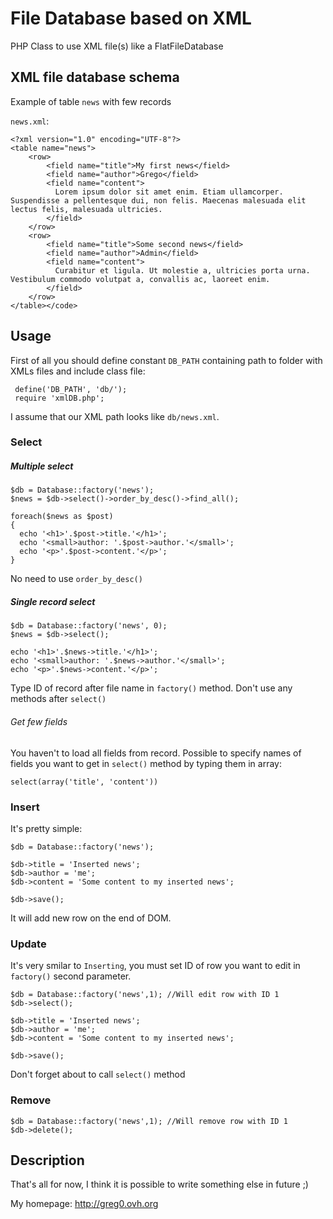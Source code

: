 File Database based on XML 
=============

PHP Class to use XML file(s) like a FlatFileDatabase


XML file database schema
-------

Example of table `news` with few records

`news.xml`:

    <?xml version="1.0" encoding="UTF-8"?>
    <table name="news">
        <row>
            <field name="title">My first news</field>
            <field name="author">Grego</field>
            <field name="content">
              Lorem ipsum dolor sit amet enim. Etiam ullamcorper. Suspendisse a pellentesque dui, non felis. Maecenas malesuada elit lectus felis, malesuada ultricies. 
            </field>
        </row>
        <row>
            <field name="title">Some second news</field>
            <field name="author">Admin</field>
            <field name="content">
              Curabitur et ligula. Ut molestie a, ultricies porta urna. Vestibulum commodo volutpat a, convallis ac, laoreet enim.
            </field>
        </row>
    </table></code>


Usage
------

First of all you should define constant `DB_PATH` containing path to folder with XMLs files and include class file:

     define('DB_PATH', 'db/');
     require 'xmlDB.php';

I assume that our XML path looks like `db/news.xml`.

### Select

##### Multiple select

    $db = Database::factory('news');
    $news = $db->select()->order_by_desc()->find_all();
    
    foreach($news as $post)
    {
      echo '<h1>'.$post->title.'</h1>';
      echo '<small>author: '.$post->author.'</small>';
      echo '<p>'.$post->content.'</p>';
    }
No need to use `order_by_desc()`

##### Single record select

    $db = Database::factory('news', 0);
    $news = $db->select();

    echo '<h1>'.$news->title.'</h1>';
    echo '<small>author: '.$news->author.'</small>';
    echo '<p>'.$news->content.'</p>';
Type ID of record after file name in `factory()` method.
Don't use any methods after `select()`

###### Get few fields

You haven't to load all fields from record. Possible to specify names of fields you want to get in `select()` method by typing them in array:

    select(array('title', 'content'))

### Insert

It's pretty simple:

    $db = Database::factory('news');
    
    $db->title = 'Inserted news';
    $db->author = 'me';
    $db->content = 'Some content to my inserted news';

    $db->save();
It will add new row on the end of DOM.

### Update

It's very smilar to `Inserting`, you must set ID of row you want to edit in `factory()` second parameter.

    $db = Database::factory('news',1); //Will edit row with ID 1
    $db->select();

    $db->title = 'Inserted news';
    $db->author = 'me';
    $db->content = 'Some content to my inserted news';

    $db->save();
Don't forget about to call `select()` method

### Remove

    $db = Database::factory('news',1); //Will remove row with ID 1
    $db->delete();


Description
------

That's all for now, I think it is possible to write something else in future ;)

My homepage: <http://greg0.ovh.org>

